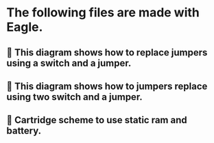 # The following files are made with Eagle.

## 🔹 This diagram shows how to replace jumpers using a switch and a jumper.


## 🔹 This diagram shows how to jumpers replace using two switch and a jumper.


## 🔸 Cartridge scheme to use static ram and battery.

